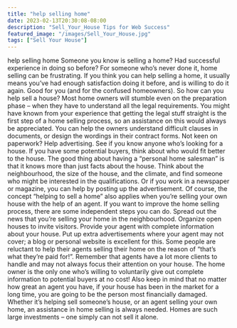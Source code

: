 ```yaml
---
title: "help selling home"
date: 2023-02-13T20:30:08-08:00
description: "Sell_Your_House Tips for Web Success"
featured_image: "/images/Sell_Your_House.jpg"
tags: ["Sell Your House"]
---
```


help selling home
Someone you know is selling a home? Had successful experience in doing so before? For someone who’s never done it, home selling can be frustrating. If you think you can help selling a home, it usually means you’ve had enough satisfaction doing it before, and is willing to do it again. Good for you (and for the confused homeowners). 
So how can you help sell a house? Most home owners will stumble even on the preparation phase – when they have to understand all the legal requirements. You might have known from your experience that getting the legal stuff straight is the first step of a home selling process, so an assistance on this would always be appreciated. You can help the owners understand difficult clauses in documents, or design the wordings in their contract forms. 
Not keen on paperwork? Help advertising. See if you know anyone who’s looking for a house. If you have some potential buyers, think about who would fit better to the house. The good thing about having a “personal home salesman” is that it knows more than just facts about the house. Think about the neighbourhood, the size of the house, and the climate, and find someone who might be interested in the qualifications. Or if you work in a newspaper or magazine, you can help by posting up the advertisement. 
Of course, the concept “helping to sell a home” also applies when you’re selling your own house with the help of an agent. If you want to improve the home selling process, there are some independent steps you can do. Spread out the news that you’re selling your home in the neighbourhood. Organize open houses to invite visitors. Provide your agent with complete information about your house. Put up extra advertisements where your agent may not cover; a blog or personal website is excellent for this. Some people are reluctant to help their agents selling their home on the reason of “that’s what they’re paid for!”. Remember that agents have a lot more clients to handle and may not always focus their attention on your house. The home owner is the only one who’s willing to voluntarily give out complete information to potential buyers at no cost! Also keep in mind that no matter how great an agent you have, if your house has been in the market for a long time, you are going to be the person most financially damaged. 
Whether it’s helping sell someone’s house, or an agent selling your own home, an assistance in home selling is always needed. Homes are such large investments – one simply can not sell it alone.

